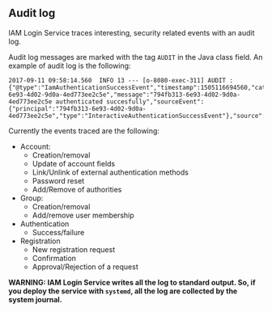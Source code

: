 ## Audit log

IAM Login Service traces interesting, security related events with an audit log.

Audit log messages are marked with the tag `AUDIT` in the Java class field.
An example of audit log is the following:

```console
2017-09-11 09:58:14.560  INFO 13 --- [o-8080-exec-311] AUDIT : {"@type":"IamAuthenticationSuccessEvent","timestamp":1505116694560,"category":"AUTHENTICATION","principal":"794fb313-6e93-4d02-9d0a-4ed773ee2c5e","message":"794fb313-6e93-4d02-9d0a-4ed773ee2c5e authenticated succesfully","sourceEvent":{"principal":"794fb313-6e93-4d02-9d0a-4ed773ee2c5e","type":"InteractiveAuthenticationSuccessEvent"},"source":"UsernamePasswordAuthenticationToken"}
```

Currently the events traced are the following:
- Account:
  * Creation/removal
  * Update of account fields
  * Link/Unlink of external authentication methods
  * Password reset
  * Add/Remove of authorities
- Group:
  * Creation/removal
  * Add/remove user membership
- Authentication
  * Success/failure
- Registration
  * New registration request
  * Confirmation
  * Approval/Rejection of a request


**WARNING: IAM Login Service writes all the log to standard output. So, if
you deploy the service with `systemd`, all the log are collected by the system journal.**
